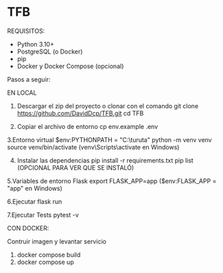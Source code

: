 # TFB
REQUISITOS:

- Python 3.10+
- PostgreSQL (o Docker)
- pip
- Docker y Docker Compose (opcional)

Pasos a seguir:

EN LOCAL
1. Descargar el zip del proyecto o clonar con el comando
git clone https://github.com/DavidDcp/TFB.git
cd TFB

2. Copiar el archivo de entorno
cp env.example .env

3.Entorno virtual
$env:PYTHONPATH = "C:\turuta"
python -m venv venv
source venv/bin/activate       (venv\Scripts\activate en Windows)

4. Instalar las dependencias
pip install -r requirements.txt
pip list (OPCIONAL PARA VER QUE SE INSTALÓ)

5.Variables de entorno Flask
export FLASK_APP=app      ($env:FLASK_APP = "app" en Windows)

6.Ejecutar
flask run

7.Ejecutar Tests
pytest -v

CON DOCKER:

Contruir imagen y levantar servicio
1. docker compose build
2. docker compose up


